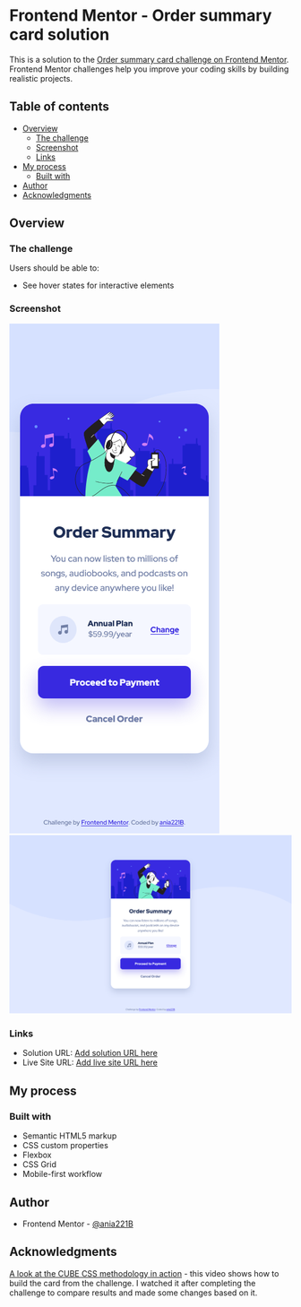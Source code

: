 # Frontend Mentor - Order summary card solution

This is a solution to the [Order summary card challenge on Frontend Mentor](https://www.frontendmentor.io/challenges/order-summary-component-QlPmajDUj). Frontend Mentor challenges help you improve your coding skills by building realistic projects. 

## Table of contents

- [Overview](#overview)
  - [The challenge](#the-challenge)
  - [Screenshot](#screenshot)
  - [Links](#links)
- [My process](#my-process)
  - [Built with](#built-with)
- [Author](#author)
- [Acknowledgments](#acknowledgments)

## Overview

### The challenge

Users should be able to:

- See hover states for interactive elements

### Screenshot

![Mobile view](./screenshots/Frontend-Mentor-Order-summary-card-mobile.png)
![Desktop view](./screenshots/Frontend-Mentor-Order-summary-card-desktop.png)

### Links

- Solution URL: [Add solution URL here](https://your-solution-url.com)
- Live Site URL: [Add live site URL here](https://your-live-site-url.com)

## My process

### Built with

- Semantic HTML5 markup
- CSS custom properties
- Flexbox
- CSS Grid
- Mobile-first workflow

## Author

- Frontend Mentor - [@ania221B](https://www.frontendmentor.io/profile/ania221B)

## Acknowledgments

[A look at the CUBE CSS methodology in action](https://www.youtube.com/watch?v=NanhQvnvbR8) - this video shows how to build the card from the challenge. I watched it after completing the challenge to compare results and made some changes based on it.
